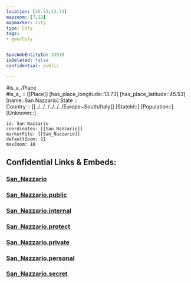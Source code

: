 ```yaml
---
location: [45.53,13.73] 
mapzoom: [7,12] 
mapmarker: city 
type: City
tags:
- geo/City


SpocWebEntityId: 33919
isDeleted: false
confidential: public

---
```

#is_a_/Place  
#is_a_ :: [[Place]] 
[has_place_longitude::13.73] 
[has_place_latitude::45.53] 
[name::San Nazzario] 
State ::  
Country :: [[../../../../../../Europe~South/Italy]] 
[StateId::] 
[Population::] 
[Unknown::] 


```leaflet
id: San Nazzario
coordinates: [[San_Nazzario]] 
markerFile: [[San_Nazzario]] 
defaultZoom: 11 
maxZoom: 18
```


## Confidential Links & Embeds: 

### [San_Nazzario](/_Standards/Earth/Continent/Europe/Europe~Central/Slovenia/Regions~Slovenia/Obalno-kraška/counties~Obalno-kraška/Koper/City/San_Nazzario.md) 

### [San_Nazzario.public](/_public/Earth/Continent/Europe/Europe~Central/Slovenia/Regions~Slovenia/Obalno-kraška/counties~Obalno-kraška/Koper/City/San_Nazzario.public.md) 

### [San_Nazzario.internal](/_internal/Earth/Continent/Europe/Europe~Central/Slovenia/Regions~Slovenia/Obalno-kraška/counties~Obalno-kraška/Koper/City/San_Nazzario.internal.md) 

### [San_Nazzario.protect](/_protect/Earth/Continent/Europe/Europe~Central/Slovenia/Regions~Slovenia/Obalno-kraška/counties~Obalno-kraška/Koper/City/San_Nazzario.protect.md) 

### [San_Nazzario.private](/_private/Earth/Continent/Europe/Europe~Central/Slovenia/Regions~Slovenia/Obalno-kraška/counties~Obalno-kraška/Koper/City/San_Nazzario.private.md) 

### [San_Nazzario.personal](/_personal/Earth/Continent/Europe/Europe~Central/Slovenia/Regions~Slovenia/Obalno-kraška/counties~Obalno-kraška/Koper/City/San_Nazzario.personal.md) 

### [San_Nazzario.secret](/_secret/Earth/Continent/Europe/Europe~Central/Slovenia/Regions~Slovenia/Obalno-kraška/counties~Obalno-kraška/Koper/City/San_Nazzario.secret.md)

